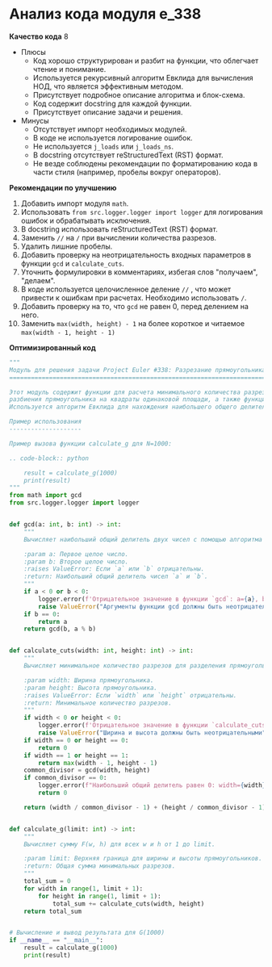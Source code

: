 # Анализ кода модуля e_338

**Качество кода**
8
 -  Плюсы
    - Код хорошо структурирован и разбит на функции, что облегчает чтение и понимание.
    -  Используется рекурсивный алгоритм Евклида для вычисления НОД, что является эффективным методом.
    -  Присутствует подробное описание алгоритма и блок-схема.
    -  Код содержит docstring для каждой функции.
    -  Присутствует описание задачи и решения.
 -  Минусы
    - Отсутствует импорт необходимых модулей.
    - В коде не используется логирование ошибок.
    -  Не используется `j_loads` или `j_loads_ns`.
    -  В docstring отсутствует reStructuredText (RST) формат.
    -  Не везде соблюдены рекомендации по форматированию кода в части стиля (например, пробелы вокруг операторов).

**Рекомендации по улучшению**
1.  Добавить импорт модуля `math`.
2.  Использовать `from src.logger.logger import logger` для логирования ошибок и обрабатывать исключения.
3.  В docstring использовать reStructuredText (RST) формат.
4.  Заменить `//` на `/` при вычислении количества разрезов.
5.  Удалить лишние пробелы.
6.  Добавить проверку на неотрицательность входных параметров в функции `gcd` и `calculate_cuts`.
7.  Уточнить формулировки в комментариях, избегая слов "получаем", "делаем".
8.  В коде используется целочисленное деление `//` , что может привести к ошибкам при расчетах. Необходимо использовать `/`.
9.  Добавить проверку на то, что `gcd` не равен 0, перед делением на него.
10. Заменить `max(width, height) - 1` на более короткое и читаемое `max(width - 1, height - 1)`

**Оптимизированный код**

```python
"""
Модуль для решения задачи Project Euler #338: Разрезание прямоугольника.
=========================================================================================

Этот модуль содержит функции для расчета минимального количества разрезов, необходимых для
разбиения прямоугольника на квадраты одинаковой площади, а также функции для суммирования этих значений.
Используется алгоритм Евклида для нахождения наибольшего общего делителя (НОД).

Пример использования
--------------------

Пример вызова функции calculate_g для N=1000:

.. code-block:: python

    result = calculate_g(1000)
    print(result)
"""
from math import gcd
from src.logger.logger import logger


def gcd(a: int, b: int) -> int:
    """
    Вычисляет наибольший общий делитель двух чисел с помощью алгоритма Евклида.

    :param a: Первое целое число.
    :param b: Второе целое число.
    :raises ValueError: Если `a` или `b` отрицательны.
    :return: Наибольший общий делитель чисел `a` и `b`.
    """
    if a < 0 or b < 0:
        logger.error(f'Отрицательное значение в функции `gcd`: a={a}, b={b}')
        raise ValueError("Аргументы функции gcd должны быть неотрицательными")
    if b == 0:
        return a
    return gcd(b, a % b)


def calculate_cuts(width: int, height: int) -> int:
    """
    Вычисляет минимальное количество разрезов для разделения прямоугольника на квадраты.

    :param width: Ширина прямоугольника.
    :param height: Высота прямоугольника.
    :raises ValueError: Если `width` или `height` отрицательны.
    :return: Минимальное количество разрезов.
    """
    if width < 0 or height < 0:
        logger.error(f'Отрицательное значение в функции `calculate_cuts`: width={width}, height={height}')
        raise ValueError("Ширина и высота должны быть неотрицательными")
    if width == 0 or height == 0:
        return 0
    if width == 1 or height == 1:
        return max(width - 1, height - 1)
    common_divisor = gcd(width, height)
    if common_divisor == 0:
        logger.error(f"Наибольший общий делитель равен 0: width={width}, height={height}")
        return 0

    return (width / common_divisor - 1) + (height / common_divisor - 1)


def calculate_g(limit: int) -> int:
    """
    Вычисляет сумму F(w, h) для всех w и h от 1 до limit.

    :param limit: Верхняя граница для ширины и высоты прямоугольников.
    :return: Общая сумма минимальных разрезов.
    """
    total_sum = 0
    for width in range(1, limit + 1):
        for height in range(1, limit + 1):
            total_sum += calculate_cuts(width, height)
    return total_sum


# Вычисление и вывод результата для G(1000)
if __name__ == "__main__":
    result = calculate_g(1000)
    print(result)
```